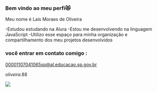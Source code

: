 ### Bem vindo ao meu perfi😻

Meu nome é Laís Moraes de Oliveira 

-Estudou estudando na Alura
-Estou me desenvolvendo na linguagem JavaScript
-Utilizo esse espaço para minha organização e compartilhamento dos meu projetos desenvolvidos

### você entrar em contato comigo :

00001107041065sp@al.educacao.sp.gov.br

_oliveira_.88


![](https://media.tenor.com/i7llTDaTPtuaaaac/NARUTO.GIF)
